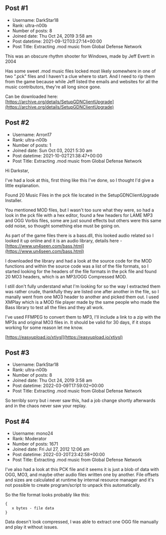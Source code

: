 ## Post #1
- Username: DarkStar18
- Rank: ultra-n00b
- Number of posts: 8
- Joined date: Thu Oct 24, 2019 3:58 am
- Post datetime: 2021-09-12T03:27:14+00:00
- Post Title: Extracting .mod music from Global Defense Network

This was an obscure rhythm shooter for Windows, made by Jeff Evertt in 2004 

Has some sweet .mod music files locked most likely somewhere in one of two ".pck" files and I haven't a clue where to start.    And I need to rip them from the game because while Jeff listed the emails and websites for all the music contributors, they're all long since gone.

Can be downloaded here: [https://archive.org/details/SetupGDNClientUpgrade](https://archive.org/details/SetupGDNClientUpgrade)
## Post #2
- Username: Arron17
- Rank: ultra-n00b
- Number of posts: 1
- Joined date: Sun Oct 03, 2021 5:30 am
- Post datetime: 2021-10-02T21:38:47+00:00
- Post Title: Extracting .mod music from Global Defense Network

Hi Darkstar,

I've had a look at this, first thing like this I've done, so I thought I'd give a little explanation.

Found 20 Music Files in the pck file located in the SetupGDNClientUpgrade Installer.

You mentioned MOD files, but I wasn't too sure what they were, so had a look in the pck file with a hex editor, found a few headers for LAME MP3 and OGG Vorbis files, some are just sound effects but others were this same odd noise, so thought something else must be going on.

As part of the game files there is a bass.dll, this looked audio related so I looked it up online and it is an audio library, details here -  [https://www.un4seen.com/bass.html](https://www.un4seen.com/bass.html)

I downloaded the library and had a look at the source code for the MOD functions and within the source code was a list of the file formats, so I started looking for the headers of the file formats in the pck file and found 20 MO3 headers, which is an MP3/OGG Compressed MOD.

I still don't fully understand what I'm looking for so the way I extracted them was rather crude, thankfully they are listed one after another in the file, so I manally went from one MO3 header to another and picked them out. I used XMPlay which is a MOD file player made by the same people who made the Bass library to test all the files and they all work.

I've used FFMPEG to convert them to MP3, I'll include a link to a zip with the MP3s and original MO3 files in. It should be valid for 30 days, if it stops working for some reason let me know.

[https://easyupload.io/xtiysl](https://easyupload.io/xtiysl)
## Post #3
- Username: DarkStar18
- Rank: ultra-n00b
- Number of posts: 8
- Joined date: Thu Oct 24, 2019 3:58 am
- Post datetime: 2022-03-09T17:59:02+00:00
- Post Title: Extracting .mod music from Global Defense Network

So terribly sorry but i never saw this, had a job change shortly afterwards and in the chaos never saw your replay.
## Post #4
- Username: mono24
- Rank: Moderator
- Number of posts: 1671
- Joined date: Fri Jul 27, 2012 12:06 am
- Post datetime: 2022-03-20T23:42:58+00:00
- Post Title: Extracting .mod music from Global Defense Network

I've also had a look at this PCK file and it seems it is just a blob of data with OGG, MO3, and maybe other audio files written one by another.
File offsets and sizes are calculated at runtime by internal resource manager and it's not possible to create program/script to unpack
this automatically.

So the file format looks probably like this:

```
{
   x bytes - file data
}
```


Data doesn't look compressed, I was able to extract one OGG file manually and play it without issues.
